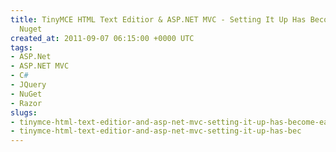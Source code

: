 ```yaml
---
title: TinyMCE HTML Text Editior & ASP.NET MVC - Setting It Up Has Become Easy With
  Nuget
created_at: 2011-09-07 06:15:00 +0000 UTC
tags:
- ASP.Net
- ASP.NET MVC
- C#
- JQuery
- NuGet
- Razor
slugs:
- tinymce-html-text-editior-and-asp-net-mvc-setting-it-up-has-become-easy-with-nuget
- tinymce-html-text-editior-and-asp-net-mvc-setting-it-up-has-bec
---
```

